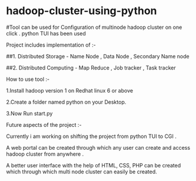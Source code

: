 # hadoop-cluster-using-python

#Tool can be used for Configuration of multinode hadoop cluster on one click .
 python TUI has been used 

Project includes implementation of :-

##1. Distributed Storage - Name Node , Data Node , Secondary Name node 

##2. Distributed Computing - Map Reduce , Job tracker , Task tracker 

How to use tool :-


1.Install hadoop version 1 on Redhat linux 6 or above  

2.Create a folder named python on your Desktop.

3.Now Run start.py



Future aspects of the project :-

Currently i am working on shifting the project from python TUI to CGI . 

A web portal can be created through which any user can create and access hadoop cluster from anywhere .

A better user interface with the help of HTML, CSS, PHP can be created which through which multi node cluster can easily be created. 



